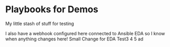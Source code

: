 # Playbooks for Demos
My little stash of stuff for testing

I also have a webhook configured here connected to Ansible EDA so I know when anything changes here!
Small Change for EDA
Test3
4
5
ad
